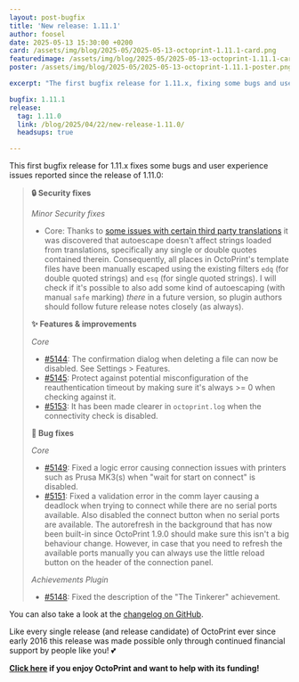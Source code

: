 ```yaml
---
layout: post-bugfix
title: 'New release: 1.11.1'
author: foosel
date: 2025-05-13 15:30:00 +0200
card: /assets/img/blog/2025-05/2025-05-13-octoprint-1.11.1-card.png
featuredimage: /assets/img/blog/2025-05/2025-05-13-octoprint-1.11.1-card.png
poster: /assets/img/blog/2025-05/2025-05-13-octoprint-1.11.1-poster.png

excerpt: "The first bugfix release for 1.11.x, fixing some bugs and user experience issues reported since the release of 1.11.0."

bugfix: 1.11.1
release:
  tag: 1.11.0
  link: /blog/2025/04/22/new-release-1.11.0/
  headsups: true

---
```


This first bugfix release for 1.11.x fixes some bugs and user experience issues reported since the release of 1.11.0:


> **🔒 Security fixes**
> 
> *Minor Security fixes*
> 
> - Core: Thanks to [some issues with certain third party translations](https://community.octoprint.org/t/63166) it was discovered that autoescape doesn't affect strings loaded from translations, specifically any single or double quotes contained therein. Consequently, all places in OctoPrint's template files have been manually escaped using the existing filters `edq` (for double quoted strings) and `esq` (for single quoted strings). I will check if it's possible to also add some kind of autoescaping (with manual `safe` marking) *there* in a future version, so plugin authors should follow future release notes closely (as always).
> 
> **✨ Features & improvements**
> 
> *Core*
> 
> - [#5144](https://github.com/OctoPrint/OctoPrint/issues/5144): The confirmation dialog when deleting a file can now be disabled. See Settings > Features.
> - [#5145](https://github.com/OctoPrint/OctoPrint/issues/5145): Protect against potential misconfiguration of the reauthentication timeout by making sure it's always >= 0 when checking against it.
> - [#5153](https://github.com/OctoPrint/OctoPrint/issues/5153): It has been made clearer in `octoprint.log` when the connectivity check is disabled.
> 
> **🐛 Bug fixes**
> 
> *Core*
> 
> - [#5149](https://github.com/OctoPrint/OctoPrint/issues/5149): Fixed a logic error causing connection issues with printers such as Prusa MK3(s) when "wait for start on connect" is disabled.
> - [#5151](https://github.com/OctoPrint/OctoPrint/issues/5151): Fixed a validation error in the comm layer causing a deadlock when trying to connect while there are no serial ports available. Also disabled the connect button when no serial ports are available. The autorefresh in the background that has now been built-in since OctoPrint 1.9.0 should make sure this isn't a big behaviour change. However, in case that you need to refresh the available ports manually you can always use the little reload button on the header of the connection panel.
> 
> *Achievements Plugin*
> 
> - [#5148](https://github.com/OctoPrint/OctoPrint/issues/5148): Fixed the description of the "The Tinkerer" achievement.

You can also take a look at the [changelog on GitHub](https://github.com/OctoPrint/OctoPrint/releases/tag/1.11.1).

Like every single release (and release candidate) of OctoPrint ever since early 2016 this release was made possible only
through continued financial support by people like you! 💕 

**[Click here](/support-octoprint/) if you enjoy OctoPrint and want to help with its funding!**
